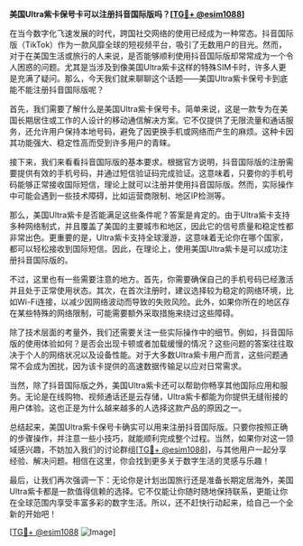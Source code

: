 **美国Ultra紫卡保号卡可以注册抖音国际版吗？[[TG💪+ @esim1088](https://t.me/s/esim1088)]**

在当今数字化飞速发展的时代，跨国社交网络的使用已经成为一种常态。抖音国际版（TikTok）作为一款风靡全球的短视频平台，吸引了无数用户的目光。然而，对于在美国生活或旅行的人来说，是否能够顺利使用抖音国际版却常常成为一个令人困惑的问题。尤其是当涉及到像美国Ultra紫卡这样的特殊SIM卡时，许多人更是充满了疑问。那么，今天我们就来聊聊这个话题——美国Ultra紫卡保号卡到底能不能注册抖音国际版呢？

首先，我们需要了解什么是美国Ultra紫卡保号卡。简单来说，这是一款专为在美国长期居住或工作的人设计的移动通信解决方案。它不仅提供了无限流量和通话服务，还允许用户保持本地号码，避免了因更换手机或网络而产生的麻烦。这种卡因其功能强大、稳定性高而受到许多用户的青睐。

接下来，我们来看看抖音国际版的基本要求。根据官方说明，抖音国际版的注册需要提供有效的手机号码，并通过短信验证码完成验证。这意味着，只要你的手机号码能够正常接收国际短信，理论上就可以注册并使用抖音国际版。然而，实际操作中可能会遇到一些技术障碍，比如运营商限制、地区IP检测等。

那么，美国Ultra紫卡是否能满足这些条件呢？答案是肯定的。由于Ultra紫卡支持多种网络制式，并且覆盖了美国的主要城市和地区，因此它的信号质量和稳定性都非常出色。更重要的是，Ultra紫卡支持全球漫游，这意味着无论你在哪个国家，都可以轻松接收到国际短信。因此，在理论上，使用美国Ultra紫卡是可以成功注册抖音国际版的。

不过，这里也有一些需要注意的地方。首先，你需要确保自己的手机号码已经激活并且处于正常使用状态。其次，在首次注册时，建议选择较为稳定的网络环境，比如Wi-Fi连接，以减少因网络波动而导致的失败风险。此外，如果你所在的地区存在某些特殊的网络限制，可能需要额外采取措施来绕过这些障碍。

除了技术层面的考量外，我们还需要关注一些实际操作中的细节。例如，抖音国际版的使用体验如何？是否会出现卡顿或者加载缓慢的情况？这些问题的答案往往取决于个人的网络状况以及设备性能。对于大多数Ultra紫卡用户而言，这些问题通常不会成为困扰，因为该卡提供的高速数据传输足以应对日常需求。

当然，除了抖音国际版之外，美国Ultra紫卡还可以帮助你畅享其他国际应用和服务。无论是在线购物、视频通话还是云存储，Ultra紫卡都能为你提供无缝衔接的用户体验。这也正是为什么越来越多的人选择这款产品的原因之一。

总结起来，美国Ultra紫卡保号卡确实可以用来注册抖音国际版。只要你按照正确的步骤操作，并注意一些小技巧，就能顺利完成整个过程。当然，如果你对这一领域感兴趣，不妨加入我们的讨论群组[[TG💪+ @esim1088](https://t.me/s/esim1088)]，与其他用户一起分享经验、解决问题。相信在这里，你会找到更多关于数字生活的灵感与乐趣！

最后，让我们再次强调一下：无论你是计划出国旅行还是准备长期定居海外，美国Ultra紫卡都是一款值得信赖的选择。它不仅能让你随时随地保持联系，更能让你在全球范围内享受丰富多彩的数字生活。所以，还不赶快行动起来，给自己一个全新的开始吧！

[[TG💪+ @esim1088](https://t.me/s/esim1088) ![Image](https://i.postimg.cc/4NQfJmqS/Snipaste-2025-05-13-00-14-12.png)]